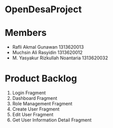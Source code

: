 # OpenDesaProject
# Members
- Rafli Akmal Gunawan             1313620013
- Muchsin Ali Rasyidin            1313620012
- M. Yasyakur Rizkullah Noantaria 1313620032

# Product Backlog
1. Login Fragment
2. Dashboard Fragment
3. Role Management Fragment
4. Create User Fragment
5. Edit User Fragment
6. Get User Information Detail Fragment
